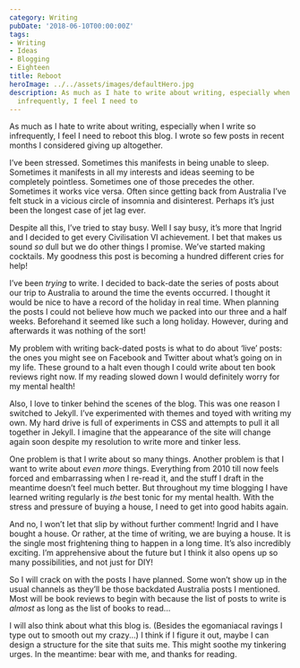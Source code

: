 ```yaml
---
category: Writing
pubDate: '2018-06-10T00:00:00Z'
tags:
- Writing
- Ideas
- Blogging
- Eighteen
title: Reboot
heroImage: ../../assets/images/defaultHero.jpg
description: As much as I hate to write about writing, especially when I write so
  infrequently, I feel I need to
---
```

As much as I hate to write about writing, especially when I write so infrequently, I feel I need to reboot this blog. I wrote so few posts in recent months I considered giving up altogether.

I’ve been stressed. Sometimes this manifests in being unable to sleep. Sometimes it manifests in all my interests and ideas seeming to be completely pointless. Sometimes one of those precedes the other. Sometimes it works vice versa. Often since getting back from Australia I’ve felt stuck in a vicious circle of insomnia and disinterest. Perhaps it’s just been the longest case of jet lag ever.

Despite all this, I’ve tried to stay busy. Well I say busy, it’s more that Ingrid and I decided to get every Civilisation VI achievement. I bet that makes us sound *so* dull but we do other things I promise. We’ve started making cocktails. My goodness this post is becoming a hundred different cries for help!

I’ve been *trying* to write. I decided to back-date the series of posts about our trip to Australia to around the time the events occurred. I thought it would be nice to have a record of the holiday in real time. When planning the posts I could not believe how much we packed into our three and a half weeks. Beforehand it seemed like such a long holiday. However, during and afterwards it was nothing of the sort!

My problem with writing back-dated posts is what to do about ‘live’ posts: the ones you might see on Facebook and Twitter about what’s going on in my life. These ground to a halt even though I could write about ten book reviews right now. If my reading slowed down I would definitely worry for my mental health!

Also, I love to tinker behind the scenes of the blog. This was one reason I switched to Jekyll. I’ve experimented with themes and toyed with writing my own. My hard drive is full of experiments in CSS and attempts to pull it all together in Jekyll. I imagine that the appearance of the site will change again soon despite my resolution to write more and tinker less.

One problem is that I write about so many things. Another problem is that I want to write about *even more* things. Everything from 2010 till now feels forced and embarrassing when I re-read it, and the stuff I draft in the meantime doesn’t feel much better. But throughout my time blogging I have learned writing regularly is *the* best tonic for my mental health. With the stress and pressure of buying a house, I need to get into good habits again. 

And no, I won’t let that slip by without further comment! Ingrid and I have bought a house. Or rather, at the time of writing, we are buying a house. It is the single most frightening thing to happen in a long time. It’s also incredibly exciting. I’m apprehensive about the future but I think it also opens up so many possibilities, and not just for DIY!

So I will crack on with the posts I have planned. Some won’t show up in the usual channels as they’ll be those backdated Australia posts I mentioned. Most will be book reviews to begin with because the list of posts to write is *almost* as long as the list of books to read...

I will also think about what this blog is. (Besides the egomaniacal ravings I type out to smooth out my crazy...) I think if I figure it out, maybe I can design a structure for the site that suits me. This might soothe my tinkering urges. In the meantime: bear with me, and thanks for reading.
